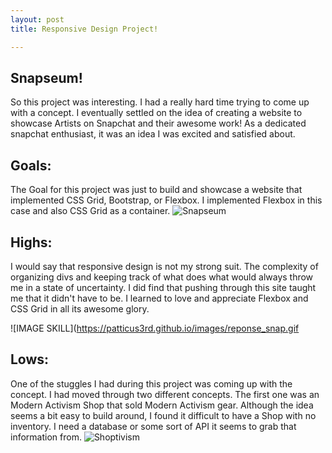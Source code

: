 ```yaml
---
layout: post
title: Responsive Design Project!

---
```


## Snapseum!
So this project was interesting. I had a really hard time trying to come up with a concept.  I eventually settled on the idea
of creating a website to showcase Artists on Snapchat and their awesome work!  As a dedicated snapchat enthusiast, it was an
idea I was excited and satisfied about.  

## Goals:
The Goal for this project was just to build and showcase a website that implemented CSS Grid, Bootstrap, or Flexbox. I implemented Flexbox in this case and also CSS Grid as a container. 
![Snapseum](https://patticus3rd.github.io/images/snapseum.png)

## Highs:
I would say that responsive design is not my strong suit.  The complexity of organizing divs and keeping track of what does what would always throw me in a state of uncertainty. I did find that pushing through this site taught me that it didn't have to be. I learned to love and appreciate Flexbox and CSS Grid in all its awesome glory.

![IMAGE SKILL](https://patticus3rd.github.io/images/reponse_snap.gif


## Lows:
One of the stuggles I had during this project was coming up with the concept. I had moved through two different concepts.  The first
one was an Modern Activism Shop that sold Modern Activism gear.  Although the idea seems a bit easy to build around, I found it difficult
to have a Shop with no inventory.  I need a database or some sort of API it seems to grab that information from.
![Shoptivism](https://patticus3rd.github.io/images/shoptivism.png)
